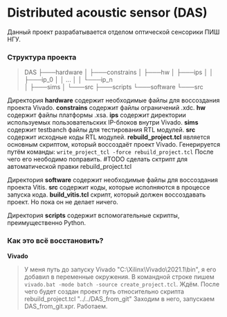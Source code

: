 # Distributed acoustic sensor (DAS)

Данный проект разрабатывается отделом оптической сенсорики ПИШ НГУ.

### Структура проекта
>  DAS
> ├───hardware
> │   ├───constrains
> │   ├───hw
> │   ├───ips
> │   │   ├───ip_0
> │   │   ...
> │   │   └───ip_n   
> │   ├───sims
> │   └───src
> ├───scripts
> └───software
>     └───src

Директория **hardware** содержит необходимые файлы для воссоздания проекта Vivado. 
	**constrains** содержит файлы ограничений .xdc.
	**hw** содержит файлы платформы .xsa.
	**ips** содержит директории используемых пользовательских IP-блоков внутри Vivado.
	**sims** содержит testbanch файлы для тестирования RTL модулей.
	**src** содержит исходные коды RTL модулей.
	**rebuild_project.tcl** является основным скриптом, который воссоздаёт проект Vivado. 
		Генерируется путём команды:
		`write_project_tcl -force rebuild_project.tcl`
		После чего его неободимо поправить. #TODO сделать сктрипт для автоматической правки rebuild_project.tcl

Директория **software** содержит необходимые файлы для воссоздания проекта Vitis. 
	**src** содержит коды, которые исполняются в процессе запуска кода.
	**build_vitis.tcl** скрипт, который должен воссоздавать проект. Но пока он не делает ничего.

Директория **scripts** содержит вспомогательные скрипты, преимущественно Python.

### Как это всё восстановить?

**Vivado**
> У меня путь до запуску Vivado "C:\Xilinx\Vivado\2021.1\bin", я его добавил в переменные окружения.
> В командной строке пишем `vivado.bat -mode batch -source create_project.tcl`.
> Ждём.
> После чего будет создан проект путь относительно скрипта rebuild_project.tcl "../../DAS_from_git" 
> Заходим в него, запускаем DAS_from_git.xpr.
> Работаем.

